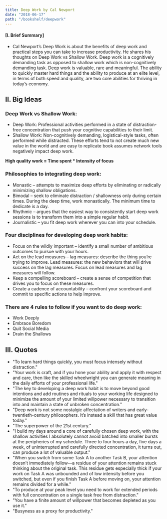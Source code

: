 ```yaml
---
title: Deep Work by Cal Newport
date: "2018-06-17"
path: "/bookshelf/deepwork"
---
```


#### [I. Brief Summary]

* Cal Newport’s Deep Work is about the benefits of deep work and practical steps you can take to increase productivity. He shares his thoughts on Deep Work vs Shallow Work. Deep work is a cognitively demanding task as opposed to shallow work which is non-cognitively demanding task. Deep work is valuable, rare and meaningful. The ability to quickly master hard things and the ability to produce at an elite level, in terms of both speed and quality, are two core abilities for thriving in today’s economy.

## II. Big Ideas

### Deep Work vs Shallow Work:
- Deep Work: Professional activities performed in a state of distraction-free concentration that push your cognitive capabilities to their limit.
- Shallow Work: Non-cognitively demanding, logistical-style tasks, often performed while distracted. These efforts tend to not create much new value in the world and are easy to replicate book assumes network tools negatively impact deep work.

**High quality work = Time spent * Intensity of focus**

### Philosophies to integrating deep work:
- Monastic – attempts to maximize deep efforts by eliminating or radically minimizing shallow obligations.
- Bimodal – seek to eliminate distraction / shallowness only during certain times. During the deep time, work monastically. The minimum time to dedicate is a day.
- Rhythmic – argues that the easiest way to consistently start deep work sessions is to transform them into a simple regular habit.
- Journalistic – you fit deep work wherever you can into your schedule.

### Four disciplines for developing deep work habits:
- Focus on the wildly important – identify a small number of ambitious outcomes to pursue with your hours.
- Act on the lead measures – lag measures: describe the thing you’re trying to improve. Lead measures: the new behaviors that will drive success on the lag measures. Focus on lead measures and lag measures will follow.
- Keep a compelling scoreboard – create a sense of competition that drives you to focus on these measures.
- Create a cadence of accountability – confront your scoreboard and commit to specific actions to help improve.

### There are 4 rules to follow if you want to do deep work:
- Work Deeply
- Embrace Boredom
- Quit Social Media
- Drain the Shallows

## III. Quotes

- "To learn hard things quickly, you must focus intensely without distraction."
- "Your work is craft, and if you hone your ability and apply it with respect and care, then like the skilled
wheelwright you can generate meaning in the daily efforts of your professional life."
- "The key to developing a deep work habit is to move beyond good intentions and add routines and rituals
to your working life designed to minimize the amount of your limited willpower necessary to transition into
and maintain a state of unbroken concentration."
- "Deep work is not some nostalgic affectation of writers and early-twentieth-century philosophers. It’s
instead a skill that has great value today."
- "The superpower of the 21st century."
- "I build my days around a core of carefully chosen deep work, with the shallow activities I absolutely
cannot avoid batched into smaller bursts at the peripheries of my schedule. Three to four hours a day, five days a week, of uninterrupted and carefully directed concentration, it turns out, can produce a lot of valuable output."
- "When you switch from some Task A to another Task B, your attention doesn’t immediately follow—a residue of your attention remains stuck thinking about the original task. This residue gets especially thick if your work on Task A was unbounded and of low intensity before you switched, but even if you finish Task A before moving on, your attention remains divided for a while."
- "To produce at your peak level you need to work for extended periods with full concentration on a single task free from distraction."
- "You have a finite amount of willpower that becomes depleted as you use it."
- "Busyness as a proxy for productivity."